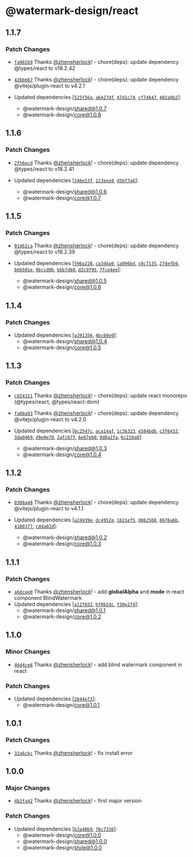 # @watermark-design/react

## 1.1.7

### Patch Changes

- [`fa902b9`](https://github.com/watermark-design/watermark/commit/fa902b9c79b0e303e4bdb6f7fd2e9ba8aed44d27) Thanks [@zhensherlock](https://github.com/zhensherlock)! - chore(deps): update dependency @types/react to v18.2.42

- [`42bb667`](https://github.com/watermark-design/watermark/commit/42bb6676d0a602542b0e776d65eff98b61f28feb) Thanks [@zhensherlock](https://github.com/zhensherlock)! - chore(deps): update dependency @vitejs/plugin-react to v4.2.1

- Updated dependencies [[`525f56a`](https://github.com/watermark-design/watermark/commit/525f56a2e22faa98d0a0dafa2aab020391e80c4f), [`a6427df`](https://github.com/watermark-design/watermark/commit/a6427df2cbc696b31df05a71382fbecbb72998b8), [`47d1c74`](https://github.com/watermark-design/watermark/commit/47d1c74e20db64871cca96aba2a97a28a787a465), [`cf74b47`](https://github.com/watermark-design/watermark/commit/cf74b4748803dc42cf685c4057f0a45649b5b418), [`402a0b2`](https://github.com/watermark-design/watermark/commit/402a0b2ccdd32e5888e8189caf0ac9853a838aca)]:
  - @watermark-design/shared@1.0.7
  - @watermark-design/core@1.0.8

## 1.1.6

### Patch Changes

- [`2f56ecd`](https://github.com/watermark-design/watermark/commit/2f56ecd3a779f75463ed245f498578ea939e8ae3) Thanks [@zhensherlock](https://github.com/zhensherlock)! - chore(deps): update dependency @types/react to v18.2.41

- Updated dependencies [[`246e53f`](https://github.com/watermark-design/watermark/commit/246e53f95c1fea525700ba49fb3fa4dd75130f85), [`123eea9`](https://github.com/watermark-design/watermark/commit/123eea9a6a7e4976c2ccbfa6579c1b640bee4567), [`d5bf7a6`](https://github.com/watermark-design/watermark/commit/d5bf7a67a323d99f236717d79f5152b0c0caec50)]:
  - @watermark-design/shared@1.0.6
  - @watermark-design/core@1.0.7

## 1.1.5

### Patch Changes

- [`91d62ca`](https://github.com/watermark-design/watermark/commit/91d62cacbd0f827ea6c5bb385d50ad7dc6f8e8dd) Thanks [@zhensherlock](https://github.com/zhensherlock)! - chore(deps): update dependency @types/react to v18.2.39

- Updated dependencies [[`596a228`](https://github.com/watermark-design/watermark/commit/596a228ba1e849301fc818d64f73f899bbccd214), [`ca3d4a0`](https://github.com/watermark-design/watermark/commit/ca3d4a04c34db4743acfefd0b554a36e3a58d001), [`1a996bd`](https://github.com/watermark-design/watermark/commit/1a996bdb08f4db2073146fa21636117961e7fb12), [`c0c7135`](https://github.com/watermark-design/watermark/commit/c0c7135d2eb32ff41d787c1d727a53e3a424ddcf), [`27defb9`](https://github.com/watermark-design/watermark/commit/27defb9c8a37aeb68662392b08a8fdb94dbde4b5), [`b6b501e`](https://github.com/watermark-design/watermark/commit/b6b501ec833c23ede4f69b0fb814d91ac302cd62), [`9bccd0b`](https://github.com/watermark-design/watermark/commit/9bccd0bb341b05a97b9ed34b2134a95abb018ca0), [`bbb7d60`](https://github.com/watermark-design/watermark/commit/bbb7d602f342e4965c6ee847f5cbe1604e5c7ea0), [`d2c9795`](https://github.com/watermark-design/watermark/commit/d2c97958ab44e814b9c992fd537d8fccabd77262), [`7fce4ee`](https://github.com/watermark-design/watermark/commit/7fce4eef30472a95e25e29cdb1cf441d7b0b4dbb)]:
  - @watermark-design/shared@1.0.5
  - @watermark-design/core@1.0.6

## 1.1.4

### Patch Changes

- Updated dependencies [[`a391356`](https://github.com/watermark-design/watermark/commit/a39135685c133513d338810bbdb6991f7464746e), [`4bc60e0`](https://github.com/watermark-design/watermark/commit/4bc60e0c4f0226438389e774cac0ff53970a4318)]:
  - @watermark-design/shared@1.0.4
  - @watermark-design/core@1.0.5

## 1.1.3

### Patch Changes

- [`c824311`](https://github.com/watermark-design/watermark/commit/c8243110808afb93e7f330dd673e5b9d2073d8b2) Thanks [@zhensherlock](https://github.com/zhensherlock)! - chore(deps): update react monorepo (@types/react, @types/react-dom)

- [`fa80a93`](https://github.com/watermark-design/watermark/commit/fa80a932741e5cde6e496cb5632e10a1585ce2d0) Thanks [@zhensherlock](https://github.com/zhensherlock)! - chore(deps): update dependency @vitejs/plugin-react to v4.2.0

- Updated dependencies [[`6c2547c`](https://github.com/watermark-design/watermark/commit/6c2547c1f7d38c366861b69d1ef44bbfe915059d), [`aca14af`](https://github.com/watermark-design/watermark/commit/aca14afec5f294ba152d30a864fc1cb19bd074bb), [`1c36323`](https://github.com/watermark-design/watermark/commit/1c36323bb3203ef2f0d9075f72b195e5f6ee5c50), [`e584bdb`](https://github.com/watermark-design/watermark/commit/e584bdbe2a74564ba52096f24cadc8bbe8dfb9f6), [`c3f6432`](https://github.com/watermark-design/watermark/commit/c3f64323aef030e29e03c8c0a2722282e0f8677b), [`3da0469`](https://github.com/watermark-design/watermark/commit/3da0469f410dbf2b513b614e2bd1c9ea87335fa5), [`d9e0e70`](https://github.com/watermark-design/watermark/commit/d9e0e7081168b67a00e19bb63838104b45a5fc3b), [`2afcb7f`](https://github.com/watermark-design/watermark/commit/2afcb7f92957780c27ef4072fb8f52089cb1d84d), [`6e67eb0`](https://github.com/watermark-design/watermark/commit/6e67eb0741119704ddf427edfc5138836abac4f0), [`9d8a2fa`](https://github.com/watermark-design/watermark/commit/9d8a2faa87a427b78bd338a9335340e0e9c7b1bc), [`6c210a8`](https://github.com/watermark-design/watermark/commit/6c210a87bab6cb3308f0f24dcf5cd641fe84c093)]:
  - @watermark-design/shared@1.0.3
  - @watermark-design/core@1.0.4

## 1.1.2

### Patch Changes

- [`0308a48`](https://github.com/watermark-design/watermark/commit/0308a488a8f7414f9be360cbd638ed6d3a5e55a3) Thanks [@zhensherlock](https://github.com/zhensherlock)! - chore(deps): update dependency @vitejs/plugin-react to v4.1.1

- Updated dependencies [[`a24939e`](https://github.com/watermark-design/watermark/commit/a24939e47e035fa93f70a90f78e2ec0323151a2d), [`dc4952e`](https://github.com/watermark-design/watermark/commit/dc4952e73e99134246c1c92e2bab4cd398b79ad7), [`1b21ef5`](https://github.com/watermark-design/watermark/commit/1b21ef5791085eeec87b26ed7d3427be1bf75fe2), [`d862568`](https://github.com/watermark-design/watermark/commit/d8625680138cf7a112c1546041cf8db488116eef), [`8676a6b`](https://github.com/watermark-design/watermark/commit/8676a6be22e66d12e33eae67e5430cb17d563d73), [`4180377`](https://github.com/watermark-design/watermark/commit/41803771e1f39d282e3589b7eb5412d90fab0131), [`cdda02d`](https://github.com/watermark-design/watermark/commit/cdda02d7208be546419342f9a796bacfe4be1a02)]:
  - @watermark-design/shared@1.0.2
  - @watermark-design/core@1.0.3

## 1.1.1

### Patch Changes

- [`a6dcee0`](https://github.com/watermark-design/watermark/commit/a6dcee09435f36f67a92df7c2ea680674db1837f) Thanks [@zhensherlock](https://github.com/zhensherlock)! - add **globalAlpha** and **mode** in react component BlindWatermark
- Updated dependencies [[`a12f032`](https://github.com/watermark-design/watermark/commit/a12f0329fe5caed465a7466b4e07069586cb4f2b), [`bf0b2dc`](https://github.com/watermark-design/watermark/commit/bf0b2dc46b533ae9bfaac0e53829a256dcc5e13d), [`f30e274`](https://github.com/watermark-design/watermark/commit/f30e274f6a88719b5f585f26bfbc72a827d0dfc2)]:
  - @watermark-design/shared@1.0.1
  - @watermark-design/core@1.0.2

## 1.1.0

### Minor Changes

- [`46d4ce6`](https://github.com/watermark-design/watermark/commit/46d4ce6deb282614e7f97084970f447222e5b1aa) Thanks [@zhensherlock](https://github.com/zhensherlock)! - add blind watermark component in react

### Patch Changes

- Updated dependencies [[`2844e73`](https://github.com/watermark-design/watermark/commit/2844e733851c4bbbe18818df8de1f1b9370e5b89)]:
  - @watermark-design/core@1.0.1

## 1.0.1

### Patch Changes

- [`32a6cbc`](https://github.com/watermark-design/watermark/commit/32a6cbc3a64da75a9ab899a65ce9fcf40426006e) Thanks [@zhensherlock](https://github.com/zhensherlock)! - fix install error

## 1.0.0

### Major Changes

- [`4b2fa42`](https://github.com/watermark-design/watermark/commit/4b2fa42bfe6d45c4316148935a0991d0b6427255) Thanks [@zhensherlock](https://github.com/zhensherlock)! - first major version

### Patch Changes

- Updated dependencies [[`b3a40b9`](https://github.com/watermark-design/watermark/commit/b3a40b9d7c929896053b87e1d061b826993a8271), [`76c7336`](https://github.com/watermark-design/watermark/commit/76c733646c98dc29cf5b540778c00ae413a457b5)]:
  - @watermark-design/core@1.0.0
  - @watermark-design/shared@1.0.0
  - @watermark-design/style@1.0.0
